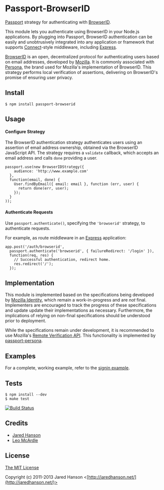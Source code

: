 # Passport-BrowserID

[Passport](https://github.com/jaredhanson/passport) strategy for authenticating
with [BrowserID](https://developer.mozilla.org/en-US/docs/Mozilla/Persona).

This module lets you authenticate using BrowserID in your Node.js applications.
By plugging into Passport, BrowserID authentication can be easily and
unobtrusively integrated into any application or framework that supports
[Connect](http://www.senchalabs.org/connect/)-style middleware, including
[Express](http://expressjs.com/).

[BrowserID](https://developer.mozilla.org/en-US/docs/Mozilla/Persona) is an
open, decentralized protocol for authenticating users based on email addresses,
developed by [Mozilla](http://www.mozilla.org/).  It is commonly associated with
[Persona](https://login.persona.org/), the brand used for Mozilla's
implementation of BrowserID.  This strategy performs local verification of
assertions, delivering on BrowserID's promise of ensuring user privacy.

## Install

    $ npm install passport-browserid

## Usage

#### Configure Strategy

The BrowserID authentication strategy authenticates users using an assertion of
email address ownership, obtained via the BrowserID JavaScript API.  The
strategy requires a `validate` callback, which accepts an email address and calls
`done` providing a user.

    passport.use(new BrowserIDStrategy({
        audience: 'http://www.example.com'
      },
      function(email, done) {
        User.findByEmail({ email: email }, function (err, user) {
          return done(err, user);
        });
      }
    ));

#### Authenticate Requests

Use `passport.authenticate()`, specifying the `'browserid'` strategy, to
authenticate requests.

For example, as route middleware in an [Express](http://expressjs.com/)
application:

    app.post('/auth/browserid', 
      passport.authenticate('browserid', { failureRedirect: '/login' }),
      function(req, res) {
        // Successful authentication, redirect home.
        res.redirect('/');
      });

## Implementation

This module is implemented based on the specifications being developed by [Mozilla Identity](https://wiki.mozilla.org/Identity),
which remain a work-in-progress and are *not* final.  Implementers are
encouraged to track the progress of these specifications and update update their
implementations as necessary.  Furthermore, the implications of relying on
non-final specifications should be understood prior to deployment.

While the specifications remain under development, it is recommended to use
Mozilla's [Remote Verification API](https://developer.mozilla.org/en-US/docs/Mozilla/Persona/Remote_Verification_API).
This functionality is implemented by [passport-persona](https://github.com/jaredhanson/passport-persona).

## Examples

For a complete, working example, refer to the [signin example](https://github.com/jaredhanson/passport-browserid/tree/master/examples/signin).

## Tests

    $ npm install --dev
    $ make test

[![Build Status](https://secure.travis-ci.org/jaredhanson/passport-browserid.png)](http://travis-ci.org/jaredhanson/passport-browserid)

## Credits

  - [Jared Hanson](http://github.com/jaredhanson)
  - [Leo McArdle](https://github.com/LeoMcA)

## License

[The MIT License](http://opensource.org/licenses/MIT)

Copyright (c) 2011-2013 Jared Hanson <[http://jaredhanson.net/](http://jaredhanson.net/)>
